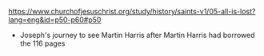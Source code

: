 


https://www.churchofjesuschrist.org/study/history/saints-v1/05-all-is-lost?lang=eng&id=p50-p60#p50
- Joseph's journey to see Martin Harris after Martin Harris had borrowed the 116 pages





